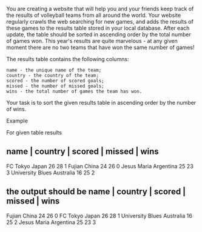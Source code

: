 You are creating a website that will help you and your friends keep track of the results of volleyball teams from all around the world. Your website regularly crawls the web searching for new games, and adds the results of these games to the results table stored in your local database. After each update, the table should be sorted in ascending order by the total number of games won. This year's results are quite marvelous - at any given moment there are no two teams that have won the same number of games!

The results table contains the following columns:

    name - the unique name of the team;
    country - the country of the team;
    scored - the number of scored goals;
    missed - the number of missed goals;
    wins - the total number of games the team has won.

Your task is to sort the given results table in ascending order by the number of wins.

Example

For given table results

name |	country |	scored |	missed |	wins
----
FC Tokyo 	Japan 	26 	28 	1
Fujian 	China 	24 	26 	0
Jesus Maria 	Argentina 	25 	23 	3
University Blues 	Australia 	16 	25 	2

the output should be
name |	country  | 	scored | 	missed |	wins
-----
Fujian 	China 	24 	26 	0
FC Tokyo 	Japan 	26 	28 	1
University Blues 	Australia 	16 	25 	2
Jesus Maria 	Argentina 	25 	23 	3
